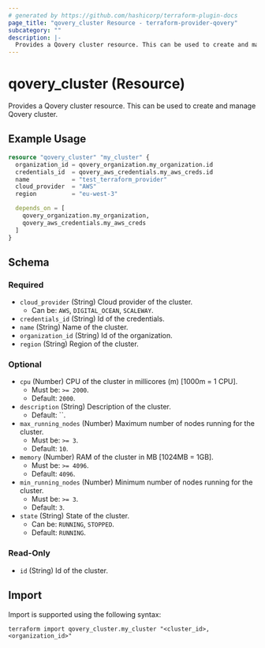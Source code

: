```yaml
---
# generated by https://github.com/hashicorp/terraform-plugin-docs
page_title: "qovery_cluster Resource - terraform-provider-qovery"
subcategory: ""
description: |-
  Provides a Qovery cluster resource. This can be used to create and manage Qovery cluster.
---
```


# qovery_cluster (Resource)

Provides a Qovery cluster resource. This can be used to create and manage Qovery cluster.

## Example Usage

```terraform
resource "qovery_cluster" "my_cluster" {
  organization_id = qovery_organization.my_organization.id
  credentials_id  = qovery_aws_credentials.my_aws_creds.id
  name            = "test_terraform_provider"
  cloud_provider  = "AWS"
  region          = "eu-west-3"

  depends_on = [
    qovery_organization.my_organization,
    qovery_aws_credentials.my_aws_creds
  ]
}
```

<!-- schema generated by tfplugindocs -->
## Schema

### Required

- `cloud_provider` (String) Cloud provider of the cluster.
	- Can be: `AWS`, `DIGITAL_OCEAN`, `SCALEWAY`.
- `credentials_id` (String) Id of the credentials.
- `name` (String) Name of the cluster.
- `organization_id` (String) Id of the organization.
- `region` (String) Region of the cluster.

### Optional

- `cpu` (Number) CPU of the cluster in millicores (m) [1000m = 1 CPU].
	- Must be: `>= 2000`.
	- Default: `2000`.
- `description` (String) Description of the cluster.
	- Default: ``.
- `max_running_nodes` (Number) Maximum number of nodes running for the cluster.
	- Must be: `>= 3`.
	- Default: `10`.
- `memory` (Number) RAM of the cluster in MB [1024MB = 1GB].
	- Must be: `>= 4096`.
	- Default: `4096`.
- `min_running_nodes` (Number) Minimum number of nodes running for the cluster.
	- Must be: `>= 3`.
	- Default: `3`.
- `state` (String) State of the cluster.
	- Can be: `RUNNING`, `STOPPED`.
	- Default: `RUNNING`.

### Read-Only

- `id` (String) Id of the cluster.

## Import

Import is supported using the following syntax:

```shell
terraform import qovery_cluster.my_cluster "<cluster_id>,<organization_id>"
```
